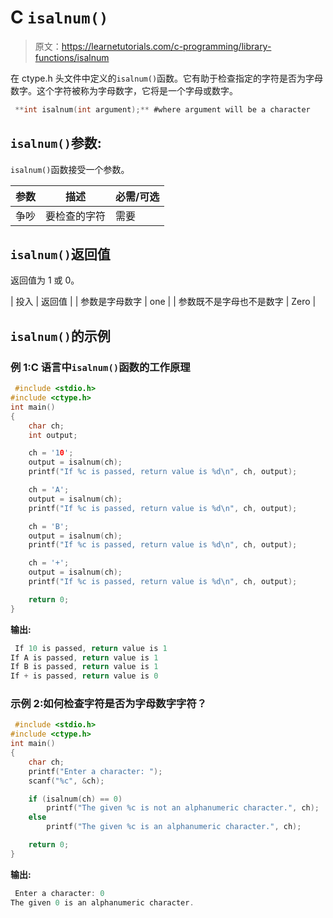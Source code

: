 # C `isalnum()`

> 原文：<https://learnetutorials.com/c-programming/library-functions/isalnum>

在 ctype.h 头文件中定义的`isalnum()`函数。它有助于检查指定的字符是否为字母数字。这个字符被称为字母数字，它将是一个字母或数字。

```c
 **int isalnum(int argument);** #where argument will be a character 

```

## `isalnum()`参数:

`isalnum()`函数接受一个参数。

| 参数 | 描述 | 必需/可选 |
| --- | --- | --- |
| 争吵 | 要检查的字符 | 需要 |

## `isalnum()`返回值

返回值为 1 或 0。

| 投入 | 返回值 |
| 参数是字母数字 | one |
| 参数既不是字母也不是数字 | Zero |

## `isalnum()`的示例

### 例 1:C 语言中`isalnum()`函数的工作原理

```c
 #include <stdio.h>
#include <ctype.h>
int main()
{
    char ch;
    int output;

    ch = '10';
    output = isalnum(ch);
    printf("If %c is passed, return value is %d\n", ch, output);

    ch = 'A';
    output = isalnum(ch);
    printf("If %c is passed, return value is %d\n", ch, output);

    ch = 'B';
    output = isalnum(ch);
    printf("If %c is passed, return value is %d\n", ch, output);

    ch = '+';
    output = isalnum(ch);
    printf("If %c is passed, return value is %d\n", ch, output);

    return 0;
} 

```

**输出:**

```c
 If 10 is passed, return value is 1
If A is passed, return value is 1
If B is passed, return value is 1
If + is passed, return value is 0 
```

### 示例 2:如何检查字符是否为字母数字字符？

```c
 #include <stdio.h>
#include <ctype.h>
int main()
{
    char ch;
    printf("Enter a character: ");
    scanf("%c", &ch);

    if (isalnum(ch) == 0)
        printf("The given %c is not an alphanumeric character.", ch);
    else
        printf("The given %c is an alphanumeric character.", ch);

    return 0;
} 

```

**输出:**

```c
 Enter a character: 0
The given 0 is an alphanumeric character. 
```